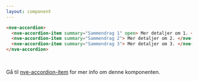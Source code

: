 ```yaml
---
layout: component
---
```


<CodeExamplePreview>

```html
<nve-accordion>
  <nve-accordion-item summary="Sammendrag 1" open> Mer detaljer om 1. </nve-accordion-item>
  <nve-accordion-item summary="Sammendrag 2"> Mer detaljer om 2. </nve-accordion-item>
  <nve-accordion-item summary="Sammendrag 3"> Mer detaljer om 3. </nve-accordion-item>
</nve-accordion>
```

</CodeExamplePreview>
<br/>

Gå til [nve-accordion-item](/components/nve-accordion-item) for mer info om denne komponenten.
